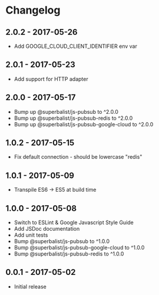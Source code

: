 # Changelog

## 2.0.2 - 2017-05-26

* Add GOOGLE_CLOUD_CLIENT_IDENTIFIER env var

## 2.0.1 - 2017-05-23

* Add support for HTTP adapter

## 2.0.0 - 2017-05-17

* Bump up @superbalist/js-pubsub to ^2.0.0
* Bump up @superbalist/js-pubsub-redis to ^2.0.0
* Bump up @superbalist/js-pubsub-google-cloud to ^2.0.0

## 1.0.2 - 2017-05-15

* Fix default connection - should be lowercase "redis"

## 1.0.1 - 2017-05-09

* Transpile ES6 -> ES5 at build time

## 1.0.0 - 2017-05-08

* Switch to ESLint & Google Javascript Style Guide
* Add JSDoc documentation
* Add unit tests
* Bump @superbalist/js-pubsub to ^1.0.0
* Bump @superbalist/js-pubsub-google-cloud to ^1.0.0
* Bump @superbalist/js-pubsub-redis to ^1.0.0

## 0.0.1 - 2017-05-02

* Initial release
